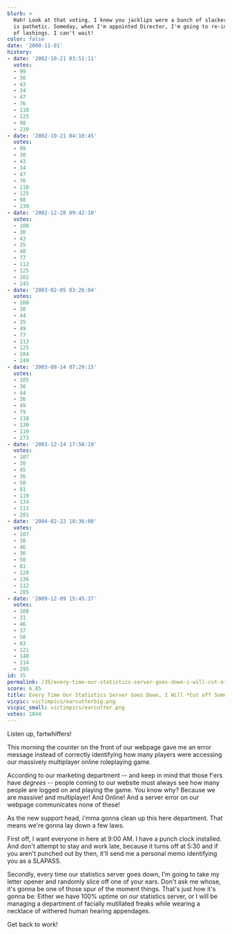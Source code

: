 ```yaml
---
blurb: >
  Hah! Look at that voting. I knew you jacklips were a bunch of slackers. This turnout
  is pathetic. Someday, when I'm appointed Director, I'm going to re-institute a policy
  of lashings. I can't wait!
color: false
date: '2000-11-01'
history:
- date: '2002-10-21 03:51:11'
  votes:
  - 99
  - 30
  - 43
  - 34
  - 47
  - 76
  - 110
  - 125
  - 98
  - 239
- date: '2002-10-21 04:10:45'
  votes:
  - 99
  - 30
  - 43
  - 34
  - 47
  - 76
  - 110
  - 125
  - 98
  - 239
- date: '2002-12-28 09:42:10'
  votes:
  - 100
  - 30
  - 43
  - 35
  - 48
  - 77
  - 112
  - 125
  - 102
  - 245
- date: '2003-02-05 03:26:04'
  votes:
  - 100
  - 30
  - 44
  - 35
  - 49
  - 77
  - 113
  - 125
  - 104
  - 249
- date: '2003-08-14 07:29:15'
  votes:
  - 105
  - 30
  - 44
  - 36
  - 49
  - 79
  - 118
  - 130
  - 110
  - 273
- date: '2003-12-14 17:58:19'
  votes:
  - 107
  - 30
  - 45
  - 36
  - 50
  - 81
  - 119
  - 134
  - 111
  - 281
- date: '2004-02-22 18:36:08'
  votes:
  - 107
  - 30
  - 46
  - 36
  - 50
  - 81
  - 120
  - 136
  - 112
  - 285
- date: '2009-12-09 15:45:37'
  votes:
  - 108
  - 31
  - 46
  - 37
  - 50
  - 83
  - 121
  - 140
  - 114
  - 295
id: 35
permalink: /35/every-time-our-statistics-server-goes-down-i-will-cut-off-someones-ear/
score: 6.85
title: Every Time Our Statistics Server Goes Down, I Will *Cut off Someone's Ear*
vicpic: victimpics/earcutterbig.png
vicpic_small: victimpics/earcutter.png
votes: 1044
---
```


Listen up, fartwhiffers!

This morning the counter on the front of our webpage gave me an error
message instead of correctly identifying how many players were accessing
our massively multiplayer online roleplaying game.

According to our marketing department -- and keep in mind that those
f'ers have *degrees* -- people coming to our website must always see how
many people are logged on and playing the game. You know why? Because we
are massive! and multiplayer! And Online! And a server error on our
webpage communicates none of these!

As the new support head, i'mma gonna clean up this here department. That
means we're gonna lay down a few laws.

First off, I want everyone in here at 9:00 AM. I have a punch clock
installed. And don't attempt to stay and work late, because it turns off
at 5:30 and if you aren't punched out by then, it'll send me a personal
memo identifying you as a SLAPASS.

Secondly, every time our statistics server goes down, I'm going to take
my letter opener and randomly slice off one of your ears. Don't ask me
whose, it's gonna be one of those spur of the moment things. That's just
how it's gonna be: Either we have 100% uptime on our statistics server,
or I will be managing a department of facially mutillated freaks while
wearing a necklace of withered human hearing appendages.

Get back to work!